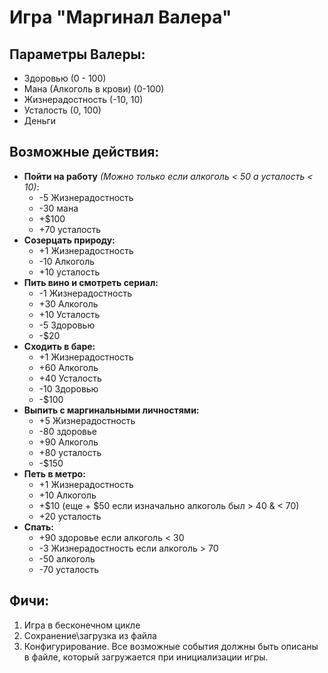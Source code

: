 # Игра "Маргинал Валера"

## Параметры Валеры:
- Здоровью (0 - 100)
- Мана (Алкоголь в крови) (0-100)
- Жизнерадостность (-10, 10)
- Усталость (0, 100)
- Деньги

## Возможные действия:
- **Пойти на работу** *(Можно только если алкоголь < 50 а усталость < 10)*:
    - -5 Жизнерадостность
    - -30 мана
    - +$100
    - +70 усталость
- **Созерцать природу:**
    - +1 Жизнерадостность
    - -10 Алкоголь
    - +10 усталость
- **Пить вино и смотреть сериал:**
    - -1 Жизнерадостность
    - +30 Алкоголь
    - +10 Усталость
    - -5 Здоровью
    - -$20
- **Сходить в баре:**
    - +1 Жизнерадостность
    - +60 Алкоголь
    - +40 Усталость
    - -10 Здоровью
    - -$100
- **Выпить с маргинальными личностями:**
    - +5 Жизнерадостность
    - -80 здоровье
    - +90 Алкоголь
    - +80 усталость
    - -$150
- **Петь в метро:**
    - +1 Жизнерадостность
    - +10 Алкоголь
    - +$10 (еще + $50 если изначально алкоголь был > 40 & < 70)
    - +20 усталость
- **Спать:**
    - +90 здоровье если алкоголь < 30
    - -3 Жизнерадостность если алкоголь > 70
    - -50 алкоголь
    - -70 усталость

## **Фичи:**
1. Игра в бесконечном цикле
2. Сохранение\загрузка из файла
3. Конфигурирование. Все возможные события должны быть описаны в файле, который загружается при инициализации игры.
